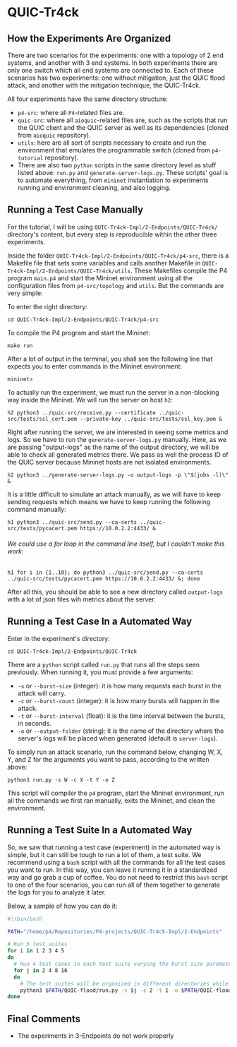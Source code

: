 # QUIC-Tr4ck

## How the Experiments Are Organized
There are two scenarios for the experiments: one with a topology of 2 end systems, and another with 3 end systems. In both experiments there are only one switch which all end systems are connected to. Each of these scenarios has two experiments: one without mitigation, just the QUIC flood attack, and another with the mitigation technique, the QUIC-Tr4ck.    

All four experiments have the same directory structure:   

* `p4-src`: where all `P4`-related files are.   
* `quic-src`: where all `aioquic`-related files are, such as the scripts that run the QUIC client and the QUIC server as well as its dependencies (cloned from `aioquic` repository).   
* `utils`: here are all sort of scripts necessary to create and run the environment that emulates the programmable switch (cloned from `p4-tutorial` repository).   
* There are also two `python` scripts in the same directory level as stuff listed above: `run.py` and `generate-server-logs.py`. These scripts' goal is to automate everything, from `mininet` instantiation to experiments running and environment cleaning, and also logging.    

## Running a Test Case Manually

For the tutorial, I will be using `QUIC-Tr4ck-Impl/2-Endpoints/QUIC-Tr4ck/` directory's content, but every step is reproducible within the other three experiments.   

Inside the folder `QUIC-Tr4ck-Impl/2-Endpoints/QUIC-Tr4ck/p4-src`, there is a Makefile file that sets some variables and calls another Makefile in `QUIC-Tr4ck-Impl/2-Endpoints/QUIC-Tr4ck/utils`. These Makefiles compile the P4 program `main.p4` and start the Mininet environment using all the configuration files from `p4-src/topology` and `utils`. But the commands are very simple:   

To enter the right directory:
```
cd QUIC-Tr4ck-Impl/2-Endpoints/QUIC-Tr4ck/p4-src
```

To compile the P4 program and start the Mininet:
```
make run
```

After a lot of output in the terminal, you shall see the following line that expects you to enter commands in the Mininet environment:
```
mininet>
```

To actually run the experiment, we must run the server in a non-blocking way inside the Mininet. We will run the server on host `h2`:
```
h2 python3 ../quic-src/receive.py --certificate ../quic-src/tests/ssl_cert.pem --private-key ../quic-src/tests/ssl_key.pem &
```

Right after running the server, we are interested in seeing some metrics and logs. So we have to run the `generate-server-logs.py` manually. Here, as we are passing "output-logs" as the name of the output directory, we will be able to check all generated metrics there. We pass as well the process ID of the QUIC server because Mininet hosts are not isolated environments.
```
h2 python3 ../generate-server-logs.py -o output-logs -p \"$(jobs -l)\" &
```

It is a little difficult to simulate an attack manually, as we will have to keep sending requests which means we have to keep running the following command manually:

```
h1 python3 ../quic-src/send.py --ca-certs ../quic-src/tests/pycacert.pem https://10.0.2.2:4433/ &
```

###### We could use a for loop in the command line itself, but I couldn't make this work:
```console
h1 for i in {1..10}; do python3 ../quic-src/send.py --ca-certs ../quic-src/tests/pycacert.pem https://10.0.2.2:4433/ &; done
```

After all this, you should be able to see a new directory called `output-logs` with a lot of json files wih metrics about the server.

## Running a Test Case In a Automated Way

Enter in the experiment's directory:
```console
cd QUIC-Tr4ck-Impl/2-Endpoints/QUIC-Tr4ck
```

There are a `python` script called `run.py` that runs all the steps seen previously. When running it, you must provide a few arguments:
* `-s` or `--burst-size` (integer): it is how many requests each burst in the attack will carry.
* `-c` or `--burst-count` (integer): it is how many bursts will happen in the attack.
* `-t` or `--burst-interval` (float): it is the time interval between the bursts, in seconds.
* `-o` or `--output-folder` (string): it is the name of the directory where the server's logs will be placed when generated (default is `server-logs`).

To simply run an attack scenario, run the command below, changing W, X, Y, and Z for the arguments you want to pass, according to the written above:
```console
python3 run.py -s W -c X -t Y -o Z
```

This script will compiler the `p4` program, start the Mininet environment, run all the commands we first ran manually, exits the Mininet, and clean the environment.

## Running a Test Suite In a Automated Way
So, we saw that running a test case (experiment) in the automated way is simple, but it can still be tough to run a lot of them, a test suite. We recommend using a `bash` script with all the commands for all the test cases you want to run. In this way, you can leave it running it in a standardized way and go grab a cup of coffee. You do not need to restrict this `bash` script to one of the four scenarios, you can run all of them together to generate the logs for you to analyze it later.

Below, a sample of how you can do it:

```sh
#!/bin/bash

PATH="/home/p4/Repositories/P4-projects/QUIC-Tr4ck-Impl/2-Endpoints"

# Run 5 test suites
for i in 1 2 3 4 5
do
  # Run 4 test cases in each test suite varying the burst size parameter and fixing burst count and time interval.
  for j in 2 4 8 16
  do
    # The test suites will be organized in different directories while each test case has its parameters informations used to identify the json file with the metrics.
    python3 $PATH/QUIC-flood/run.py -s $j -c 2 -t 1 -o $PATH/QUIC-flood/test_0$i;
done    
```

## Final Comments
* The experiments in 3-Endpoints do not work properly
